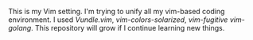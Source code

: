 This is my Vim setting. I'm trying to unify all my vim-based coding environment.
I used 
	*Vundle.vim*, 
	*vim-colors-solarized*, 
	*vim-fugitive*
	*vim-golang*.
This repository will grow if I continue learning new things.
